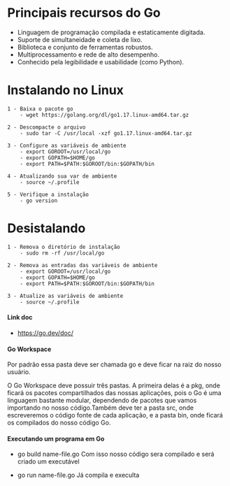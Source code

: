 # Principais recursos do Go

- Linguagem de programação compilada e estaticamente digitada.
- Suporte de simultaneidade e coleta de lixo.
- Biblioteca e conjunto de ferramentas robustos.
- Multiprocessamento e rede de alto desempenho.
- Conhecido pela legibilidade e usabilidade (como Python).

# Instalando no Linux

    1 - Baixa o pacote go
        - wget https://golang.org/dl/go1.17.linux-amd64.tar.gz

    2 - Descompacte o arquivo
        - sudo tar -C /usr/local -xzf go1.17.linux-amd64.tar.gz

    3 - Configure as variáveis de ambiente
        - export GOROOT=/usr/local/go
        - export GOPATH=$HOME/go
        - export PATH=$PATH:$GOROOT/bin:$GOPATH/bin

    4 - Atualizando sua var de ambiente
        - source ~/.profile

    5 - Verifique a instalação
        - go version

# Desistalando

    1 - Remova o diretório de instalação
        - sudo rm -rf /usr/local/go

    2 - Remova as entradas das variáveis de ambiente
        - export GOROOT=/usr/local/go
        - export GOPATH=$HOME/go
        - export PATH=$PATH:$GOROOT/bin:$GOPATH/bin

    3 - Atualize as variáveis de ambiente
        - source ~/.profile

#### Link doc

- https://go.dev/doc/

#### Go Workspace

Por padrão essa pasta deve ser chamada go e deve ficar na raiz do nosso usuário.

O Go Workspace deve possuir três pastas. A primeira delas é a pkg, onde ficará os pacotes compartilhados das nossas aplicações, pois o Go é uma linguagem bastante modular, dependendo de pacotes que vamos importando no nosso código.Também deve ter a pasta src, onde escreveremos o código fonte de cada aplicação, e a pasta bin, onde ficará os compilados do nosso código Go.

#### Executando um programa em Go

- go build name-file.go
    Com isso nosso código sera compilado e será criado um executável

- go run name-file.go
    Já compila e execulta
